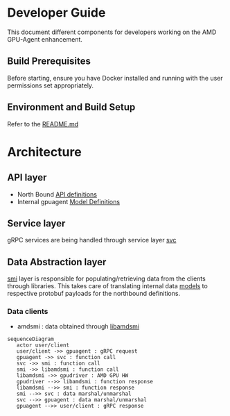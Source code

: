 # Developer Guide

This document different components for developers working on the AMD GPU-Agent enhancement.

## Build Prerequisites

Before starting, ensure you have Docker installed and running with the user permissions set appropriately.

## Environment and Build Setup

Refer to the [README.md](README.md)

# Architecture

## API layer
- North Bound [API definitions](sw/nic/gpuagent/protos)
- Internal gpuagent [Model Definitions](sw/nic/gpuagent/api)

## Service layer
gRPC services are being handled through service layer [svc](sw/nic/gpuagent/svc)

## Data Abstraction layer
[smi](sw/nic/gpuagent/api/smi) layer is responsible for 
populating/retrieving data from the clients through libraries. 
This takes care of translating internal data
[models](sw/nic/gpuagent/api/include) to respective protobuf payloads for the
northbound definitions.

### Data clients
- amdsmi : data obtained through [libamdsmi](sw/nic/gpuagent/api/smi/amdsmi/smi_api.cc)

```mermaid
sequenceDiagram
   actor user/client
   user/client ->> gpuagent : gRPC request
   gpuagent ->> svc : function call
   svc ->> smi : function call
   smi ->> libamdsmi : function call
   libamdsmi ->> gpudriver : AMD GPU HW
   gpudriver -->> libamdsmi : function response
   libamdsmi -->> smi : function response
   smi -->> svc : data marshal/unmarshal
   svc -->> gpuagent : data marshal/unmarshal
   gpuagent -->> user/client : gRPC response
```

